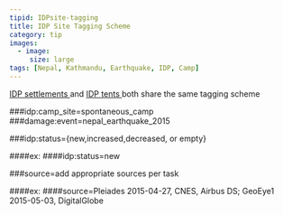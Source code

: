 ```yaml
---
tipid: IDPsite-tagging
title: IDP Site Tagging Scheme
category: tip
images:
  - image:
     size: large
tags: [Nepal, Kathmandu, Earthquake, IDP, Camp]
---
```


<a href="{{ site.baseurl }}/guide/Nepal-IDP-site-updating-guide.html#IDP-update-intro"> IDP settlements </a>and <a href="{{ site.baseurl }}/guide/Nepal-IDP-site-updating-guide.html#IDPtent-update"> IDP tents </a> both share the same tagging scheme

###idp:camp_site=spontaneous_camp
###damage:event=nepal_earthquake_2015

###idp:status={new,increased,decreased, or empty}

####ex:
####idp:status=new 

###source=add appropriate sources per task

####ex:
####source=Pleiades 2015-04-27, CNES, Airbus DS; GeoEye1 2015-05-03, DigitalGlobe
